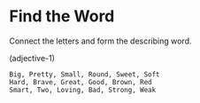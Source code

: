 # Find the Word

Connect the letters and form the describing word.

(adjective-1)

```
Big, Pretty, Small, Round, Sweet, Soft
Hard, Brave, Great, Good, Brown, Red
Smart, Two, Loving, Bad, Strong, Weak
```

